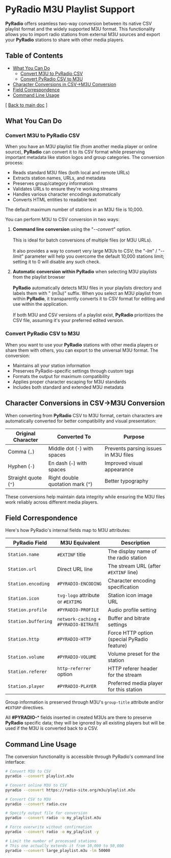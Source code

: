 # PyRadio M3U Playlist Support

**PyRadio** offers seamless two-way conversion between its native CSV playlist format and the widely supported M3U format. This functionality allows you to import radio stations from external M3U sources and export your **PyRadio** stations to share with other media players.

## Table of Contents

<!-- vim-markdown-toc Marked -->

* [What You Can Do](#what-you-can-do)
    * [Convert M3U to PyRadio CSV](#convert-m3u-to-pyradio-csv)
    * [Convert PyRadio CSV to M3U](#convert-pyradio-csv-to-m3u)
* [Character Conversions in CSV→M3U Conversion](#character-conversions-in-csv→m3u-conversion)
* [Field Correspondence](#field-correspondence)
* [Command Line Usage](#command-line-usage)

<!-- vim-markdown-toc -->

[ [Back to main doc](index.md)  ]


## What You Can Do

### Convert M3U to PyRadio CSV
When you have an M3U playlist file (from another media player or online source), **PyRadio** can convert it to its CSV format while preserving important metadata like station logos and group categories. The conversion process:

- Reads standard M3U files (both local and remote URLs)
- Extracts station names, URLs, and metadata
- Preserves group/category information
- Validates URLs to ensure they're working streams
- Handles various character encodings automatically
- Converts HTML entities to readable text

The default maximum number of stations in an M3U file is 10,000.

You can perform M3U to CSV conversion in two ways:

1. **Command line conversion** using the "*--convert*" option. \
\
This is ideal for batch conversions of multiple files (or M3U URLs). \
\
It also provides a way to convert very large M3Us to CSV; the "*-lm*" / "*--limit*" parameter will help you overcome the default 10,000 stations limit; setting it to 0 will disable any such check.

2. **Automatic conversion within PyRadio** when selecting M3U playlists from the playlist browser \
\
**PyRadio** automatically detects M3U files in your playlists directory and labels them with " (m3u)" suffix. When you select an M3U playlist from within **PyRadio**, it transparently converts it to CSV format for editing and use within the application. \
\
If both M3U and CSV versions of a playlist exist, **PyRadio** prioritizes the CSV file, assuming it's your preferred edited version.

### Convert PyRadio CSV to M3U
When you want to use your **PyRadio** stations with other media players or share them with others, you can export to the universal M3U format. The conversion:

- Maintains all your station information
- Preserves PyRadio-specific settings through custom tags
- Formats the output for maximum compatibility
- Applies proper character escaping for M3U standards
- Includes both standard and extended M3U metadata

## Character Conversions in CSV→M3U Conversion

When converting from **PyRadio** CSV to M3U format, certain characters are automatically converted for better compatibility and visual presentation:

| Original Character | Converted To | Purpose |
|-------------------|--------------|---------|
| Comma (`,`) | Middle dot (`·`) with spaces | Prevents parsing issues in M3U files |
| Hyphen (`-`) | En dash (`–`) with spaces | Improved visual appearance |
| Straight quote (`"`) | Right double quotation mark (`”`) | Better typography |

These conversions help maintain data integrity while ensuring the M3U files work reliably across different media players.

## Field Correspondence

Here's how PyRadio's internal fields map to M3U attributes:

| PyRadio Field | M3U Equivalent | Description |
|---------------|----------------|-------------|
| `Station.name` | `#EXTINF` title | The display name of the radio station |
| `Station.url` | Direct URL line | The stream URL (after `#EXTINF` line) |
| `Station.encoding` | `#PYRADIO-ENCODING` | Character encoding specification |
| `Station.icon` | `tvg-logo` attribute or `#EXTIMG` | Station icon image URL |
| `Station.profile` | `#PYRADIO-PROFILE` | Audio profile setting |
| `Station.buffering` | `network-caching` + `#PYRADIO-BITRATE` | Buffer and bitrate settings |
| `Station.http` | `#PYRADIO-HTTP` | Force HTTP option (special PyRadio feature) |
| `Station.volume` | `#PYRADIO-VOLUME` | Volume preset for the station |
| `Station.referer` | `http-referrer` option | HTTP referer header for the stream |
| `Station.player` | `#PYRADIO-PLAYER` | Preferred media player for this station |

Group information is preserved through M3U's `group-title` attribute and/or `#EXTGRP` directives.

All **#PYRADIO-*** fields inserted in created M3Us are there to preserve **PyRadio** specific data; they will be ignored by all existing players but will be used if the M3U is converted back to a CSV.

## Command Line Usage

The conversion functionality is accessible through PyRadio's command line interface:

```bash
# Convert M3U to CSV
pyradio --convert playlist.m3u

# Convert online M3U to CSV
pyradio --convert https://radio-site.org/m3u/playlist.m3u

# Convert CSV to M3U
pyradio --convert radio.csv

# Specify output file for conversion
pyradio --convert radio -o my_playlist.m3u

# Force overwrite without confirmation
pyradio --convert radio -o my_playlist -y

# Limit the number of processed stations
# This one actually extends it from 10,000 to 50,000
pyradio --convert large_playlist.m3u -lm 50000

```
